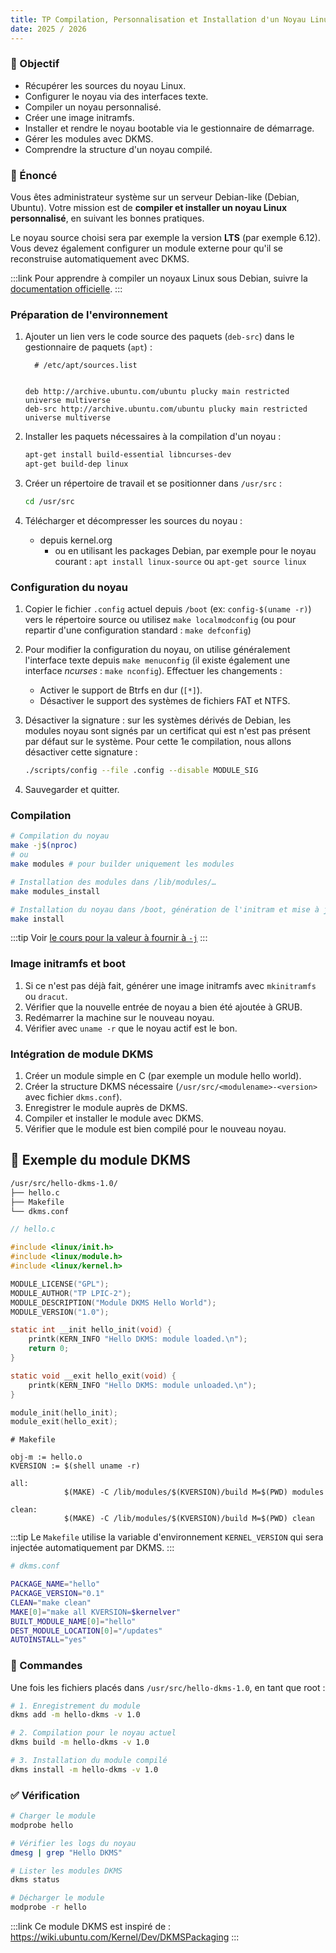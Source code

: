 ```yaml
---
title: TP Compilation, Personnalisation et Installation d'un Noyau Linux
date: 2025 / 2026
---
```


### 🎯 Objectif

- Récupérer les sources du noyau Linux.
- Configurer le noyau via des interfaces texte.
- Compiler un noyau personnalisé.
- Créer une image initramfs.
- Installer et rendre le noyau bootable via le gestionnaire de démarrage.
- Gérer les modules avec DKMS.
- Comprendre la structure d'un noyau compilé.

### 📝 Énoncé

Vous êtes administrateur système sur un serveur Debian-like (Debian, Ubuntu). Votre mission est de **compiler et installer un noyau Linux personnalisé**, en suivant les bonnes pratiques.

Le noyau source choisi sera par exemple la version **LTS** (par exemple 6.12). Vous devez également configurer un module externe pour qu'il se reconstruise automatiquement avec DKMS.

:::link
Pour apprendre à compiler un noyaux Linux sous Debian, suivre la [documentation officielle](https://kernel-team.pages.debian.net/kernel-handbook/ch-common-tasks.html#s-common-official).
:::

### Préparation de l'environnement

1. Ajouter un lien vers le code source des paquets (`deb-src`) dans le gestionnaire de paquets (`apt`) :

   ```
	 # /etc/apt/sources.list


   deb http://archive.ubuntu.com/ubuntu plucky main restricted universe multiverse
   deb-src http://archive.ubuntu.com/ubuntu plucky main restricted universe multiverse
	 ```

2. Installer les paquets nécessaires à la compilation d'un noyau :

   ```sh
   apt-get install build-essential libncurses-dev
   apt-get build-dep linux
   ```

3. Créer un répertoire de travail et se positionner dans `/usr/src` :

   ```sh
   cd /usr/src
   ```

4. Télécharger et décompresser les sources du noyau :

   - depuis kernel.org
	 - ou en utilisant les packages Debian, par exemple pour le noyau courant : `apt install linux-source` ou `apt-get source linux`

### Configuration du noyau

1. Copier le fichier `.config` actuel depuis `/boot` (ex: `config-$(uname -r)`) vers le répertoire source ou utilisez `make localmodconfig` (ou pour repartir d'une configuration standard : `make defconfig`)

2. Pour modifier la configuration du noyau, on utilise généralement l'interface texte depuis `make menuconfig` (il existe également une interface _ncurses_ : `make nconfig`). Effectuer les changements :

   - Activer le support de Btrfs en dur (`[*]`).
   - Désactiver le support des systèmes de fichiers FAT et NTFS.

3. Désactiver la signature : sur les systèmes dérivés de Debian, les modules noyau sont signés par un certificat qui est n'est pas présent par défaut sur le système. Pour cette 1e compilation, nous allons désactiver cette signature :

   ```sh
   ./scripts/config --file .config --disable MODULE_SIG
	 ```

3. Sauvegarder et quitter.

### Compilation

```sh
# Compilation du noyau
make -j$(nproc)
# ou
make modules # pour builder uniquement les modules

# Installation des modules dans /lib/modules/…
make modules_install

# Installation du noyau dans /boot, génération de l'initram et mise à jour du bootloader
make install
```

:::tip
Voir [le cours pour la valeur à fournir à `-j`](/linux/lpic-2/cours#%C3%A9tapes-de-compilation)
:::

### Image initramfs et boot

1. Si ce n'est pas déjà fait, générer une image initramfs avec `mkinitramfs` ou `dracut`.
2. Vérifier que la nouvelle entrée de noyau a bien été ajoutée à GRUB.
3. Redémarrer la machine sur le nouveau noyau.
4. Vérifier avec `uname -r` que le noyau actif est le bon.

### Intégration de module DKMS

1. Créer un module simple en C (par exemple un module hello world).
2. Créer la structure DKMS nécessaire (`/usr/src/<modulename>-<version>` avec fichier `dkms.conf`).
3. Enregistrer le module auprès de DKMS.
4. Compiler et installer le module avec DKMS.
5. Vérifier que le module est bien compilé pour le nouveau noyau.

## 🧩 Exemple du module DKMS

```sh
/usr/src/hello-dkms-1.0/
├── hello.c
├── Makefile
└── dkms.conf
```

```c
// hello.c

#include <linux/init.h>
#include <linux/module.h>
#include <linux/kernel.h>

MODULE_LICENSE("GPL");
MODULE_AUTHOR("TP LPIC-2");
MODULE_DESCRIPTION("Module DKMS Hello World");
MODULE_VERSION("1.0");

static int __init hello_init(void) {
    printk(KERN_INFO "Hello DKMS: module loaded.\n");
    return 0;
}

static void __exit hello_exit(void) {
    printk(KERN_INFO "Hello DKMS: module unloaded.\n");
}

module_init(hello_init);
module_exit(hello_exit);
```

```make
# Makefile

obj-m := hello.o
KVERSION := $(shell uname -r)

all:
	        $(MAKE) -C /lib/modules/$(KVERSION)/build M=$(PWD) modules

clean:
	        $(MAKE) -C /lib/modules/$(KVERSION)/build M=$(PWD) clean
```

:::tip
Le `Makefile` utilise la variable d'environnement `KERNEL_VERSION` qui sera injectée automatiquement par DKMS.
:::

```sh
# dkms.conf

PACKAGE_NAME="hello"
PACKAGE_VERSION="0.1"
CLEAN="make clean"
MAKE[0]="make all KVERSION=$kernelver"
BUILT_MODULE_NAME[0]="hello"
DEST_MODULE_LOCATION[0]="/updates"
AUTOINSTALL="yes"
```

### 🚀 Commandes

Une fois les fichiers placés dans `/usr/src/hello-dkms-1.0`, en tant que root :

```sh
# 1. Enregistrement du module
dkms add -m hello-dkms -v 1.0

# 2. Compilation pour le noyau actuel
dkms build -m hello-dkms -v 1.0

# 3. Installation du module compilé
dkms install -m hello-dkms -v 1.0
```

### ✅ Vérification

```sh
# Charger le module
modprobe hello

# Vérifier les logs du noyau
dmesg | grep "Hello DKMS"

# Lister les modules DKMS
dkms status

# Décharger le module
modprobe -r hello
```

:::link
Ce module DKMS est inspiré de : <https://wiki.ubuntu.com/Kernel/Dev/DKMSPackaging>
:::
